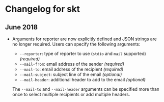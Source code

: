 # Changelog for skt

## June 2018

* Arguments for reporter are now explicitly defined and JSON strings are no
  longer required. Users can specify the following arguments:

  * `--reporter`: type of reporter to use (`stdio` and `mail` supported)
    *(required)*
  * `--mail-from`: email address of the sender *(required)*
  * `--mail-to`: email address of the recipient *(required)*
  * `--mail-subject`: subject line of the email *(optional)*
  * `--mail-header`: additional header to add to the email *(optional)*

  The `--mail-to` and `--mail-header` arguments can be specified more than once to select multiple recipients or add multiple headers.
